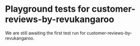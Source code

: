 # Playground tests for customer-reviews-by-revukangaroo
We are still awaiting the first test run for customer-reviews-by-revukangaroo.
